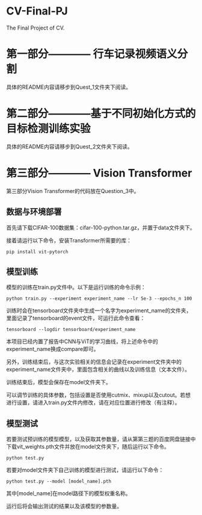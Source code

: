 # CV-Final-PJ
The Final Project of CV.

# 第一部分———— 行车记录视频语义分割
具体的README内容请移步到Quest_1文件夹下阅读。

# 第二部分————基于不同初始化方式的目标检测训练实验
具体的README内容请移步到Quest_2文件夹下阅读。

# 第三部分———— Vision Transformer
第三部分Vision Transformer的代码放在Question_3中。
## 数据与环境部署
首先请下载CIFAR-100数据集：cifar-100-python.tar.gz，并置于data文件夹下。

接着请运行以下命令，安装Transformer所需要的库：
```
pip install vit-pytorch
```
## 模型训练
模型的训练在train.py文件中。以下是运行训练的命令示例：
```
python train.py --experiment experiment_name --lr 5e-3 --epochs_n 100
```
训练时会在tensorboard文件夹中生成一个名字为experiment_name的文件夹，里面记录了tensorboard的event文件，可运行此命令查看：
```
tensorboard --logdir tensorboard/experiment_name
```
本项目已经内置了报告中CNN与ViT的学习曲线，将上述命令中的experiment_name换成compare即可。

另外，训练结束后，与这次实验相关的信息会记录在experiment文件夹中的experiment_name文件夹中，里面包含相关的曲线以及训练信息（文本文件）。
  
训练结束后，模型会保存在model文件夹下。
  
可以调节训练的具体参数，包括设置是否使用cutmix、mixup以及cutout。若想进行设置，请进入train.py文件内修改，请在对应位置进行修改（有注释）。

## 模型测试
若要测试预训练的模型模型，以及获取其参数量，请从第第三题的百度网盘链接中下载vit_weights.pth文件并放在model文件夹下，随后运行以下命令。
```
python test.py
```

若要对model文件夹下自己训练的模型进行测试，请运行以下命令：
```
python test.py --model [model_name].pth
```
其中\[model_name\]在model路径下的模型权重名称。

运行后将会输出测试的结果以及该模型的参数量。
